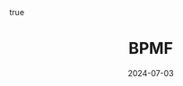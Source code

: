 ---
order: 16
title: BPMF
date: 2024-07-03
categories: [AI & Data Mining, Recommender System]
tags: [Paper Review, Data Mining, RecSys, Collaborative Filtering, Latent Factor Model, Bayesian]
math: true
description: >-
    <ul type="square">
    <li><strong>Title</strong>: <a href="https://dl.acm.org/doi/abs/10.1145/1390156.1390267?casa_token=qcXfuanisHUAAAAA:1kvcFcEIDLbBTKptsE1CPjTQToi0mpGtJpYS7hHSTW2yKdoT2pUpNdfY7TARrnNdKC2FaIqIaULwOow"><em>Bayesian Probabilistic Matrix Factorization using Markov Chain Monte Carlo</em></a></li>
    <li><strong>Author</strong>: <em>R. Salakhutdinov and A. Mnih</em></li>
    <li><strong>Publisher</strong>: <em>ICML</em></li>
    <li><strong>Published</strong>: <em>2008</em></li>
    </ul>
image:
    path: /_post_refer_img/RecommenderSystem/Thumbnail.jpg
---